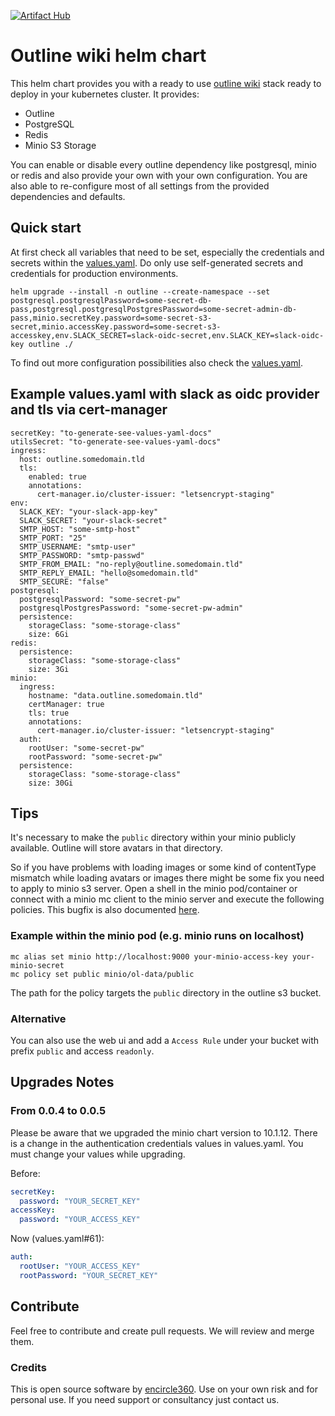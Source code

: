 [![Artifact Hub](https://img.shields.io/endpoint?url=https://artifacthub.io/badge/repository/outline)](https://artifacthub.io/packages/search?repo=outline)

# Outline wiki helm chart
This helm chart provides you with a ready to use [outline wiki](https://github.com/outline/outline) stack ready to deploy in your kubernetes cluster.
It provides:
 - Outline
 - PostgreSQL
 - Redis
 - Minio S3 Storage

You can enable or disable every outline dependency like postgresql, minio or redis and also provide your own with your own configuration.
You are also able to re-configure most of all settings from the provided dependencies and defaults.

## Quick start

At first check all variables that need to be set, especially the credentials and secrets within the [values.yaml](values.yaml).
Do only use self-generated secrets and credentials for production environments.
```
helm upgrade --install -n outline --create-namespace --set postgresql.postgresqlPassword=some-secret-db-pass,postgresql.postgresqlPostgresPassword=some-secret-admin-db-pass,minio.secretKey.password=some-secret-s3-secret,minio.accessKey.password=some-secret-s3-accesskey,env.SLACK_SECRET=slack-oidc-secret,env.SLACK_KEY=slack-oidc-key outline ./
```

To find out more configuration possibilities also check the [values.yaml](values.yaml).

## Example values.yaml with slack as oidc provider and tls via cert-manager
```
secretKey: "to-generate-see-values-yaml-docs"
utilsSecret: "to-generate-see-values-yaml-docs"
ingress:
  host: outline.somedomain.tld
  tls:
    enabled: true
    annotations:
      cert-manager.io/cluster-issuer: "letsencrypt-staging"
env:
  SLACK_KEY: "your-slack-app-key"
  SLACK_SECRET: "your-slack-secret"
  SMTP_HOST: "some-smtp-host"
  SMTP_PORT: "25"
  SMTP_USERNAME: "smtp-user"
  SMTP_PASSWORD: "smtp-passwd"
  SMTP_FROM_EMAIL: "no-reply@outline.somedomain.tld"
  SMTP_REPLY_EMAIL: "hello@somedomain.tld"
  SMTP_SECURE: "false"
postgresql:
  postgresqlPassword: "some-secret-pw"
  postgresqlPostgresPassword: "some-secret-pw-admin"
  persistence:
    storageClass: "some-storage-class"
    size: 6Gi
redis:
  persistence:
    storageClass: "some-storage-class"
    size: 3Gi
minio:
  ingress:
    hostname: "data.outline.somedomain.tld"
    certManager: true
    tls: true
    annotations:
      cert-manager.io/cluster-issuer: "letsencrypt-staging"
  auth:
    rootUser: "some-secret-pw"
    rootPassword: "some-secret-pw"
  persistence:
    storageClass: "some-storage-class"
    size: 30Gi
```

## Tips

It's necessary to make the `public` directory within your minio publicly available. Outline will store avatars in that directory.

So if you have problems with loading images or some kind of contentType mismatch while loading avatars or images there might be some fix you need to apply to minio s3 server.
Open a shell in the minio pod/container or connect with a minio mc client to the minio server and execute the following policies.
This bugfix is also documented [here](https://github.com/outline/outline/issues/1236#issuecomment-780542120).
### Example within the minio pod (e.g. minio runs on localhost)
```
mc alias set minio http://localhost:9000 your-minio-access-key your-minio-secret
mc policy set public minio/ol-data/public
```
The path for the policy targets the `public` directory in the outline s3 bucket.

### Alternative

You can also use the web ui and add a `Access Rule` under your bucket with prefix `public` and access `readonly`.

## Upgrades Notes

### From 0.0.4 to 0.0.5

Please be aware that we upgraded the minio chart version to 10.1.12. There is a change in the authentication credentials values in values.yaml. 
You must change your values while upgrading.

Before:
```yaml
secretKey:
  password: "YOUR_SECRET_KEY"
accessKey:
  password: "YOUR_ACCESS_KEY"
```

Now (values.yaml#61):
```yaml
auth:
  rootUser: "YOUR_ACCESS_KEY"
  rootPassword: "YOUR_SECRET_KEY"
```

## Contribute
Feel free to contribute and create pull requests. We will review and merge them.

### Credits
This is open source software by [encircle360](https://encircle360.com). Use on your own risk and for personal use. If you need support or consultancy just contact us.

